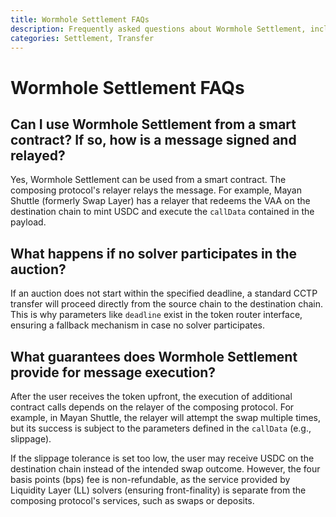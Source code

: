 ```yaml
---
title: Wormhole Settlement FAQs
description: Frequently asked questions about Wormhole Settlement, including smart contract usage, auction fallback, and message execution. 
categories: Settlement, Transfer
---
```


# Wormhole Settlement FAQs

## Can I use Wormhole Settlement from a smart contract? If so, how is a message signed and relayed?

Yes, Wormhole Settlement can be used from a smart contract. The composing protocol's relayer relays the message. For example, Mayan Shuttle (formerly Swap Layer) has a relayer that redeems the VAA on the destination chain to mint USDC and execute the `callData` contained in the payload.

## What happens if no solver participates in the auction?

If an auction does not start within the specified deadline, a standard CCTP transfer will proceed directly from the source chain to the destination chain. This is why parameters like `deadline` exist in the token router interface, ensuring a fallback mechanism in case no solver participates.

## What guarantees does Wormhole Settlement provide for message execution?

After the user receives the token upfront, the execution of additional contract calls depends on the relayer of the composing protocol. For example, in Mayan Shuttle, the relayer will attempt the swap multiple times, but its success is subject to the parameters defined in the `callData` (e.g., slippage).

If the slippage tolerance is set too low, the user may receive USDC on the destination chain instead of the intended swap outcome. However, the four basis points (bps) fee is non-refundable, as the service provided by Liquidity Layer (LL) solvers (ensuring front-finality) is separate from the composing protocol's services, such as swaps or deposits.
